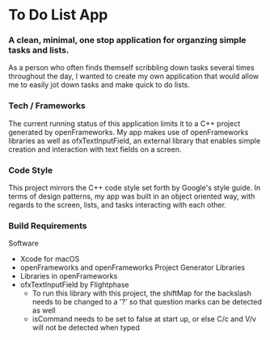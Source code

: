 # To Do List App
### A clean, minimal, one stop application for organzing simple tasks and lists. 

As a person who often finds themself scribbling down tasks several times throughout the day, I wanted to create my own application that would allow me to easily jot down tasks and make quick to do lists. 

### Tech / Frameworks
The current running status of this application limits it to a C++ project generated by openFrameworks. My app makes use of openFrameworks libraries as well as ofxTextInputField, an external library that enables simple creation and interaction with text fields on a screen. 

### Code Style
This project mirrors the C++ code style set forth by Google's style guide. In terms of design patterns, my app was built in an object oriented way, with regards to the screen, lists, and tasks interacting with each other.

### Build Requirements
Software
* Xcode for macOS
* openFrameworks and openFrameworks Project Generator
Libraries
* Libraries in openFrameworks
* ofxTextInputField by Flightphase
    * To run this library with this project, the shiftMap for the backslash needs to be changed to a '?' so that question marks can be detected as well
    * isCommand needs to be set to false at start up, or else C/c and V/v will not be detected when typed

